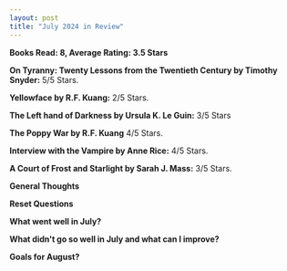 ```yaml
---
layout: post
title: "July 2024 in Review"
---
```


**Books Read: 8, Average Rating: 3.5 Stars**

**On Tyranny: Twenty Lessons from the Twentieth Century by Timothy Snyder:** 5/5 Stars.

**Yellowface by R.F. Kuang:**  2/5 Stars.

**The Left hand of Darkness by Ursula K. Le Guin:** 3/5 Stars

**The Poppy War by R.F. Kuang** 4/5 Stars. 

**Interview with the Vampire by Anne Rice:** 4/5 Stars.

**A Court of Frost and Starlight by Sarah J. Mass:** 3/5 Stars.

**General Thoughts**

**Reset Questions**

**What went well in July?**

**What didn't go so well in July and what can I improve?**

**Goals for August?**

